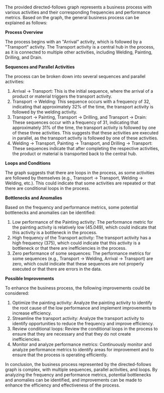 The provided directed-follows graph represents a business process with various activities and their corresponding frequencies and performance metrics. Based on the graph, the general business process can be explained as follows:

**Process Overview**

The process begins with an "Arrival" activity, which is followed by a "Transport" activity. The Transport activity is a central hub in the process, as it is connected to multiple other activities, including Welding, Painting, Drilling, and Drain.

**Sequences and Parallel Activities**

The process can be broken down into several sequences and parallel activities:

1. Arrival -> Transport: This is the initial sequence, where the arrival of a product or material triggers the transport activity.
2. Transport -> Welding: This sequence occurs with a frequency of 32, indicating that approximately 32% of the time, the transport activity is followed by the welding activity.
3. Transport -> Painting, Transport -> Drilling, and Transport -> Drain: These sequences occur with a frequency of 31, indicating that approximately 31% of the time, the transport activity is followed by one of these three activities. This suggests that these activities are executed in parallel, as the transport activity is followed by one of these activities.
4. Welding -> Transport, Painting -> Transport, and Drilling -> Transport: These sequences indicate that after completing the respective activities, the product or material is transported back to the central hub.

**Loops and Conditions**

The graph suggests that there are loops in the process, as some activities are followed by themselves (e.g., Transport -> Transport, Welding -> Welding, etc.). This could indicate that some activities are repeated or that there are conditional loops in the process.

**Bottlenecks and Anomalies**

Based on the frequency and performance metrics, some potential bottlenecks and anomalies can be identified:

1. Low performance of the Painting activity: The performance metric for the painting activity is relatively low (45.049), which could indicate that this activity is a bottleneck in the process.
2. High frequency of the Transport activity: The transport activity has a high frequency (375), which could indicate that this activity is a bottleneck or that there are inefficiencies in the process.
3. Zero performance of some sequences: The performance metrics for some sequences (e.g., Transport -> Welding, Arrival -> Transport) are zero, which could indicate that these sequences are not properly executed or that there are errors in the data.

**Possible Improvements**

To enhance the business process, the following improvements could be considered:

1. Optimize the painting activity: Analyze the painting activity to identify the root cause of the low performance and implement improvements to increase efficiency.
2. Streamline the transport activity: Analyze the transport activity to identify opportunities to reduce the frequency and improve efficiency.
3. Review conditional loops: Review the conditional loops in the process to ensure that they are necessary and that they do not create inefficiencies.
4. Monitor and analyze performance metrics: Continuously monitor and analyze performance metrics to identify areas for improvement and to ensure that the process is operating efficiently.

In conclusion, the business process represented by the directed-follows graph is complex, with multiple sequences, parallel activities, and loops. By analyzing the frequency and performance metrics, potential bottlenecks and anomalies can be identified, and improvements can be made to enhance the efficiency and effectiveness of the process.